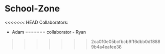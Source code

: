 # School-Zone

<<<<<<< HEAD
Collaborators:
- Adam
=======
collaborator - Ryan
>>>>>>> 2ca010e05bcfbcb9ff6dbb0d18889b4a4eafee38
